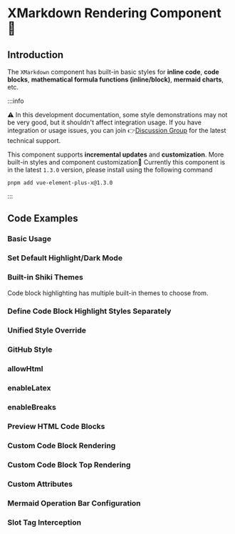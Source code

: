 # XMarkdown Rendering Component 📜

## Introduction

The `XMarkdown` component has built-in basic styles for **inline code**, **code blocks**, **mathematical formula functions (inline/block)**, **mermaid charts**, etc.

:::info

⚠️ In this development documentation, some style demonstrations may not be very good, but it shouldn't affect integration usage. If you have integration or usage issues, you can join 👉[Discussion Group](https://element-plus-x.com/introduce.html#%F0%9F%91%A5-%E7%A4%BE%E5%8C%BA%E6%94%AF%E6%8C%81) for the latest technical support.

This component supports **incremental updates** and **customization**. More built-in styles and component customization🥰
Currently this component is in the latest `1.3.0` version, please install using the following command

```npm
pnpm add vue-element-plus-x@1.3.0
```

:::

## Code Examples

### Basic Usage

<demo src="../../components/xmarkdown/demos/base.vue"></demo>

### Set Default Highlight/Dark Mode

<demo src="../../components/xmarkdown/demos/default-theme-mode.vue"></demo>

### Built-in Shiki Themes

Code block highlighting has multiple built-in themes to choose from.

<demo src="../../components/xmarkdown/demos/shiki-style.vue"></demo>

### Define Code Block Highlight Styles Separately

<demo src="../../components/xmarkdown/demos/color-replacements.vue"></demo>

### Unified Style Override

<demo src="../../components/xmarkdown/demos/base-style.vue"></demo>

### GitHub Style

<demo src="../../components/xmarkdown/demos/github-style.vue"></demo>

### allowHtml

<demo src="../../components/xmarkdown/demos/allow-html.vue"></demo>

### enableLatex

<demo src="../../components/xmarkdown/demos/enable-latex.vue"></demo>

### enableBreaks

<demo src="../../components/xmarkdown/demos/enable-breaks.vue"></demo>

### Preview HTML Code Blocks

<demo src="../../components/xmarkdown/demos/view-html.vue"></demo>

### Custom Code Block Rendering

<demo src="../../components/xmarkdown/demos/code-x-render.vue"></demo>

### Custom Code Block Top Rendering

<demo src="../../components/xmarkdown/demos/code-x-slot.vue"></demo>

### Custom Attributes

<demo src="../../components/xmarkdown/demos/custom-attrs.vue"></demo>

### Mermaid Operation Bar Configuration

<demo src="../../components/xmarkdown/demos/mermaid-config.vue"></demo>

### Slot Tag Interception

<demo src="../../components/xmarkdown/demos/slot.vue"></demo>
